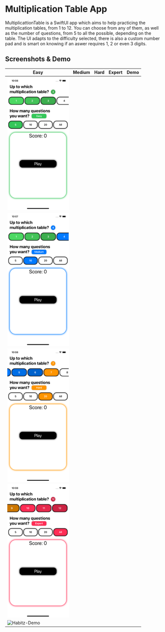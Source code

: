 # Multiplication Table App
MultiplicattionTable is a SwiftUI app which aims to help practicing the multiplication tables, from 1 to 12. You can choose from any of them, as well as the number of questions, from 5 to all the possible, depending on the table. The UI adapts to the difficulty selected, there is also a custom number pad and is smart on knowing if an aswer requires 1, 2 or even 3 digits.

## Screenshots & Demo

| Easy | Medium | Hard | Expert | Demo |
| --- | --- | --- | --- | --- |
| <img src="images/Image-Multiplication-Easy.png" alt="Habitz-Easy" width="200" />
| <img src="images/Image-Multiplication-Medium.png" alt="Habitz-Medium" width="200" />
| <img src="images/Image-Multiplication-Hard.png" alt="Habitz-Hard" width="200" />
| <img src="images/Image-Multiplication-Expert.png" alt="Habitz-Expert" width="200" />
| <img src="images/gifs/Multiplication-Demo.gif" alt="Habitz-Demo" width="200" /> |
